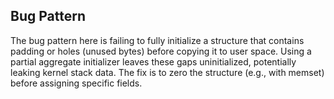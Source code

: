 ## Bug Pattern

The bug pattern here is failing to fully initialize a structure that contains padding or holes (unused bytes) before copying it to user space. Using a partial aggregate initializer leaves these gaps uninitialized, potentially leaking kernel stack data. The fix is to zero the structure (e.g., with memset) before assigning specific fields.